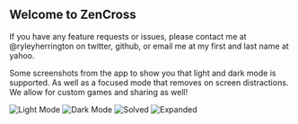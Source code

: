 ## Welcome to ZenCross

If you have any feature requests or issues, please contact me at @ryleyherrington on twitter, github, or email me at my first and last name at yahoo.

Some screenshots from the app to show you that light and dark mode is supported. As well as a focused mode that removes on screen distractions. We allow for custom games and sharing as well!

![Light Mode](/assets/Light.png)
![Dark Mode](/assets/Dark.png)
![Solved](/assets/Solved.png)
![Expanded](/assets/Expanded.png)
